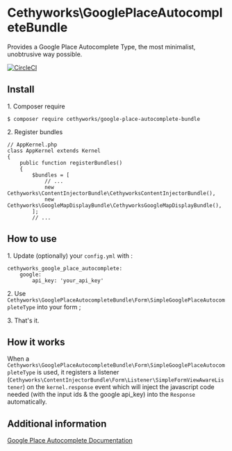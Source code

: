 Cethyworks\GooglePlaceAutocompleteBundle
===
Provides a Google Place Autocomplete Type, the most minimalist, unobtrusive way possible.

[![CircleCI](https://circleci.com/gh/Cethy/GooglePlaceAutocompleteBundle/tree/master.svg?style=shield)](https://circleci.com/gh/Cethy/GooglePlaceAutocompleteBundle/tree/master)


## Install

1\. Composer require

    $ composer require cethyworks/google-place-autocomplete-bundle 

2\. Register bundles

    // AppKernel.php
    class AppKernel extends Kernel
    {
        public function registerBundles()
        {
            $bundles = [
                // ...
                new Cethyworks\ContentInjectorBundle\CethyworksContentInjectorBundle(),
                new Cethyworks\GoogleMapDisplayBundle\CethyworksGoogleMapDisplayBundle(),
            ];
            // ...


## How to use
1\. Update (optionally) your `config.yml` with :

    cethyworks_google_place_autocomplete:
        google:
            api_key: 'your_api_key'

2\. Use `Cethyworks\GooglePlaceAutocompleteBundle\Form\SimpleGooglePlaceAutocompleteType` into your form ;
  
3\. That's it.


## How it works
When a `Cethyworks\GooglePlaceAutocompleteBundle\Form\SimpleGooglePlaceAutocompleteType` is used, 
it registers a listener (`Cethyworks\ContentInjectorBundle\Form\Listener\SimpleFormViewAwareListener`) on the `kernel.response` event 
which will inject the javascript code needed (with the input ids & the google api_key) into the `Response` automatically.


## Additional information
[Google Place Autocomplete Documentation](https://developers.google.com/maps/documentation/javascript/examples/places-autocomplete)
